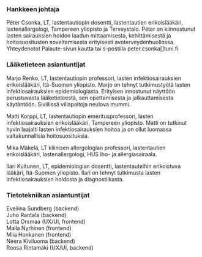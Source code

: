 ### Hankkeen johtaja
Péter Csonka, LT, lastentautiopin dosentti, lastentautien erikoislääkäri, lastenallergologi, Tampereen yliopisto ja Terveystalo. Péter on kiinnostunut lasten sairauksien hoidon laadun mittaamisesta, kehittämisestä ja hoitosuositusten soveltamisesta erityisesti avoterveydenhuollossa. Yhteydenotot Palaute-sivun kautta tai s-postilla peter.csonka[]tuni.fi

### Lääketieteen asiantuntijat
Marjo Renko, LT, lastentautiopin professori, lasten infektiosairauksien erikoislääkäri, Itä-Suomen yliopisto. Marjo on tehnyt tutkimustyötä lasten infektiosairauksien epidemiologiasta. Erityisen innostunut näyttöön perustuvasta lääketieteestä, sen opettamisesta ja jalkauttamisesta käytäntöön. Siviilissä villapaitoja neulova mummi.

Matti Korppi, LT, lastentautiopin emeritusprofessori, lasten infektiosairauksien erikoislääkäri, Tampereen yliopisto. Matti on tutkinut hyvin laajalti lasten infektiosairauksien hoitoa ja on ollut luomassa valtakunnallisia hoitosuosituksia.

Mika Mäkelä, LT kliinisen allergologian professori, lastentautien erikoislääkäri, lastenallergologi, HUS Iho- ja allergiasairaala.

Ilari Kuitunen, LT, epidemiologian dosentti, lastentauteihin erikoistuva lääkäri, Itä-Suomen yliopisto. Ilari on tehnyt tutkimusta lasten infektiosairauksien hoidosta ja diagnostiikasta.

### Tietotekniikan asiantuntijat
Eveliina Sundberg (backend)  
Juho Rantala (backend)  
Lotta Orsmaa (UX/UI, frontend)  
Malla Nyrhinen (frontend)  
Miia Honkanen (frontend)  
Neera Kiviluoma (backend)  
Roosa Rintamäki (UX/UI, backend)